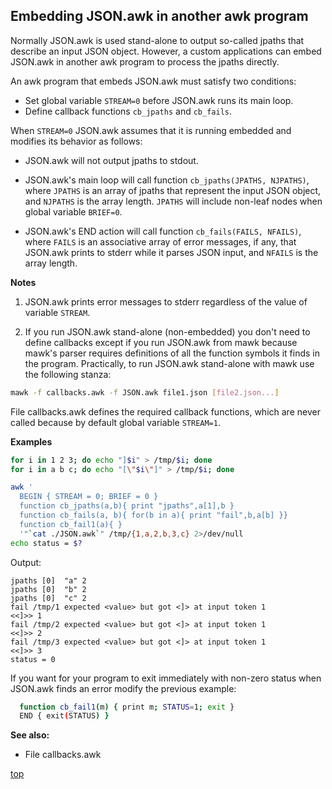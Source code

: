 <a name="0"></a>
## Embedding JSON.awk in another awk program

Normally JSON.awk is used stand-alone to output so-called jpaths that describe
an input JSON object.  However, a custom applications can embed JSON.awk in
another awk program to process the jpaths directly.

An awk program that embeds JSON.awk must satisfy two conditions:
* Set global variable `STREAM=0` before JSON.awk runs its main loop.
* Define callback functions `cb_jpaths` and `cb_fails`.

When `STREAM=0` JSON.awk assumes that it is running embedded and modifies
its behavior as follows:

* JSON.awk will not output jpaths to stdout.

* JSON.awk's main loop will call function `cb_jpaths(JPATHS, NJPATHS)`, where
  `JPATHS` is an array of jpaths that represent the input JSON object, and
  `NJPATHS` is the array length. `JPATHS` will include non-leaf nodes when
  global variable `BRIEF=0`.

* JSON.awk's END action will call function `cb_fails(FAILS, NFAILS)`, where
  `FAILS` is an associative array of error messages, if any, that JSON.awk
  prints to stderr while it parses JSON input, and `NFAILS` is the array length.

<a name="notes"></a>
**Notes**

1. JSON.awk prints error messages to stderr regardless of the value of variable
   `STREAM`.

2. If you run JSON.awk stand-alone (non-embedded) you don't need to define
   callbacks except if you run JSON.awk from mawk because mawk's parser
   requires definitions of all the function symbols it finds in the program.
   Practically, to run JSON.awk stand-alone with mawk use the following stanza:

```sh
mawk -f callbacks.awk -f JSON.awk file1.json [file2.json...]
```

File callbacks.awk defines the required callback functions, which are never
called because by default global variable `STREAM=1`.

<a name="examples"></a>
**Examples**

```sh
for i in 1 2 3; do echo "]$i" > /tmp/$i; done
for i in a b c; do echo "[\"$i\"]" > /tmp/$i; done

awk '
  BEGIN { STREAM = 0; BRIEF = 0 }
  function cb_jpaths(a,b){ print "jpaths",a[1],b }
  function cb_fails(a, b){ for(b in a){ print "fail",b,a[b] }}
  function cb_fail1(a){ }
  '"`cat ./JSON.awk`" /tmp/{1,a,2,b,3,c} 2>/dev/null
echo status = $?
```

Output:

```
jpaths [0]	"a" 2
jpaths [0]	"b" 2
jpaths [0]	"c" 2
fail /tmp/1 expected <value> but got <]> at input token 1
<<]>> 1  
fail /tmp/2 expected <value> but got <]> at input token 1
<<]>> 2  
fail /tmp/3 expected <value> but got <]> at input token 1
<<]>> 3  
status = 0
```

If you want for your program to exit immediately with non-zero status when
JSON.awk finds an error modify the previous example:

```sh
  function cb_fail1(m) { print m; STATUS=1; exit }
  END { exit(STATUS) }
```


**See also:**

* File callbacks.awk

[top](#0)


